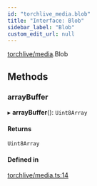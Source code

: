 ```yaml
---
id: "torchlive_media.blob"
title: "Interface: Blob"
sidebar_label: "Blob"
custom_edit_url: null
---
```


[torchlive/media](../modules/torchlive_media.md).Blob

## Methods

### arrayBuffer

▸ **arrayBuffer**(): `Uint8Array`

#### Returns

`Uint8Array`

#### Defined in

[torchlive/media.ts:14](https://github.com/pytorch/live/blob/b5096e9/react-native-pytorch-core/src/torchlive/media.ts#L14)
